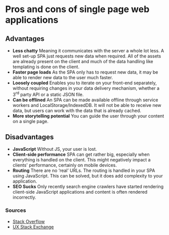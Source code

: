 # Pros and cons of single page web applications

## Advantages

- **Less chatty** Meaning it communicates with the server a whole lot less. A well set-up SPA just requests new data when required. All of the assets are already present on the client and much of the data handling like templating is done on the client.
- **Faster page loads** As the SPA only has to request new data, it may be able to render new data to the user much faster.
- **Loosely coupled** Enables you to iterate on your front-end separately, without requiring changes in your data delivery mechanism, whether a 3<sup>rd</sup> party API or a static JSON file.
- **Can be offlined** An SPA can be made available offline through service workers and LocalStorage/IndexedDB. It will not be able to receive new data, but users can work with the data that is already cached.
- **More storytelling potential** You can guide the user through your content on a single page.

## Disadvantages

- **JavaScript** Without JS, your user is lost.
- **Client-side performance** SPA can get rather big, especially when everything is handled on the client. This might negatively impact a clients' performance, certainly on mobile devices.
- **Routing** There are no ‘real’ URLs. The routing is handled in your SPA using JavaScript. This can be solved, but it does add complexity to your application.
- **SEO Sucks** Only recently search engine crawlers have started rendering client-side JavaScript applications and content is often rendered incorrectly.

### Sources

- [Stack Overflow](https://stackoverflow.com/questions/21862054/single-page-application-advantages-and-disadvantages)
- [UX Stack Exchange](https://ux.stackexchange.com/questions/28737/pros-and-cons-of-a-single-page-site-versus-a-multi-page-site)
